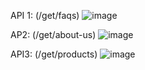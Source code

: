 API 1: (/get/faqs)
![image](https://github.com/pravalli83/drupal-site-demo/assets/160930063/f6e1bc7d-700e-4926-9fcb-d5afa4bd4e11)

AP2: (/get/about-us)
![image](https://github.com/pravalli83/drupal-site-demo/assets/160930063/59d61bec-edc8-4f70-9c99-fc21d9367a43)

API3: (/get/products)
![image](https://github.com/pravalli83/drupal-site-demo/assets/160930063/9f11eea4-5b8c-4a3e-bf72-da79ac57f962)


